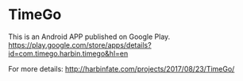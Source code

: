 # TimeGo

This is an Android APP published on Google Play.
https://play.google.com/store/apps/details?id=com.timego.harbin.timego&hl=en

For more details: http://harbinfate.com/projects/2017/08/23/TimeGo/
